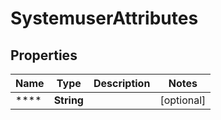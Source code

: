 
# SystemuserAttributes

## Properties
Name | Type | Description | Notes
------------ | ------------- | ------------- | -------------
**** | **String** |  |  [optional]



